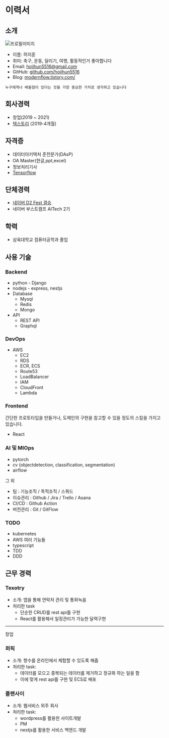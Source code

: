 # 이력서

## 소개

![프로필이미지](https://avatars.githubusercontent.com/u/32387358?v=4)

- 이름: 허지훈
- 취미: 축구, 운동, 달리기, 여행, 활동적인거 좋아합니다
- Email: hojihun5516@gmail.com
- GitHub: [github.com/hojihun5516](https://github.com/hojihun5516)
- Blog: [modernflow.tistory.com/](https://modernflow.tistory.com/)

```
누구에게나 배울점이 있다는 것을 가장 중요한 가치로 생각하고 있습니다
```

## 회사경력

<!-- - [플랜사이](http://plancy.kr/)(2021 ~ 현재) -->

- 창업(2019 ~ 2021)
- [텍스토리](https://www.textory.io/) (2019-4개월)

## 자격증

- 데이터아키텍처 준전문가(DAsP)
- OA Master(한글,ppt,excel)
- 정보처리기사
- [Tensorflow](https://api.accredible.com/v1/frontend/credential_website_embed_image/certificate/25149220)

## 단체경력

- [네이버 D2 Fest 결승](https://github.com/teamthesol/boggler)
- 네이버 부스트캠프 AITech 2기

## 학력
- 삼육대학교 컴퓨터공학과 졸업

## 사용 기술

### Backend
- python - Django
- nodejs - express, nestjs
- Database
    - Mysql
    - Redis
    - Mongo
- API
    - REST API
    - Graphql

### DevOps

- AWS
    - EC2
    - RDS
    - ECR, ECS
    - Route53
    - LoadBalancer
    - IAM
    - CloudFront
    - Lambda

### Frontend

간단한 프로토타입을 만들거나, 도메인의 구현을 참고할 수 있을 정도의 스킬을 가지고 있습니다.

- React

### AI 및 MlOps

- pytorch
- cv (objectdetection, classification, segmentation)
- airflow

그 외
- 팀 : 기능조직 / 목적조직 / 스쿼드
- 이슈관리 : Github / Jira / Trello / Asana
- CI/CD : Github Action
- 버전관리 : Git / GitFlow

### TODO

- kubernetes
- AWS 여러 기능들
- typescript
- TDD
- DDD

## 근무 경력

### Texotry
- 소개: 앱을 통해 연락처 관리 및 통화녹음
- 처리한 task
    - 단순한 CRUD를 rest api를 구현
    - React를 활용해서 일정관리가 가능한 달력구현

--- 
창업

### 퍼픽
- 소개: 향수를 온라인에서 체험할 수 있도록 해줌
- 처리한 task: 
    - 데이터를 모으고 중복되는 데이터를 제거하고 정규화 하는 일을 함
    - 이에 맞게 rest api를 구현 및 ECS로 배포
    
### 플랜사이
- 소개: 웹서비스 외주 회사
- 처리한 task:
    - wordpress를 활용한 사이트개발
    - PM
    - nestjs를 활용한 서비스 백엔드 개발
